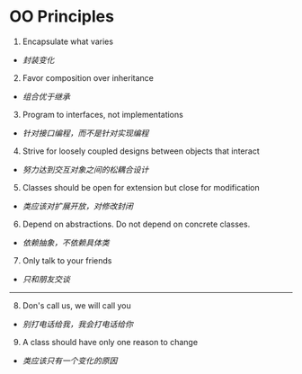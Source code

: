 # OO Principles

1. Encapsulate what varies 

* *封装变化*

2. Favor composition over inheritance 

* *组合优于继承*

3. Program to interfaces, not implementations 

* *针对接口编程，而不是针对实现编程*

4. Strive for loosely coupled designs between objects that interact

* *努力达到交互对象之间的松耦合设计*

5. Classes should be open for extension but close for modification

* *类应该对扩展开放，对修改封闭*

6. Depend on abstractions. Do not depend on concrete classes.

* *依赖抽象，不依赖具体类*

7. Only talk to your friends

* *只和朋友交谈*

----------------------------------------

8. Don's call us, we will call you

* *别打电话给我，我会打电话给你*

9. A class should have only one reason to change

* *类应该只有一个变化的原因*
